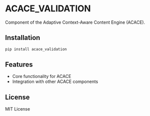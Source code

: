 # ACACE_VALIDATION

Component of the Adaptive Context-Aware Content Engine (ACACE).

## Installation

```bash
pip install acace_validation
```

## Features

- Core functionality for ACACE
- Integration with other ACACE components

## License

MIT License
